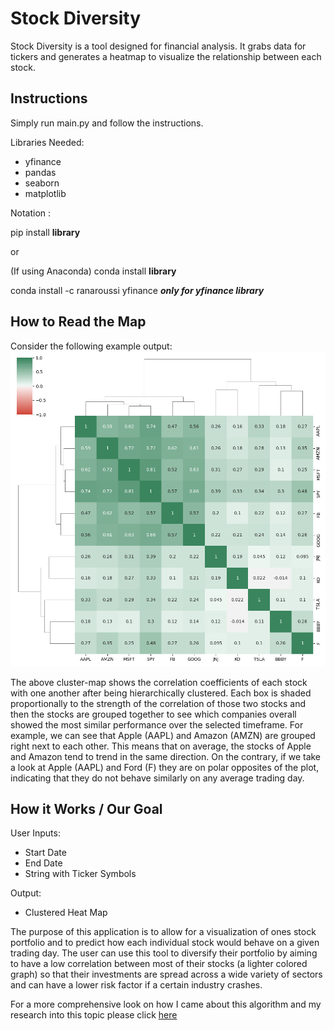 # Stock Diversity
Stock Diversity is a tool designed for financial analysis. It grabs data for tickers and generates a heatmap to visualize the relationship between each stock.

## Instructions
Simply run main.py and follow the instructions.

Libraries Needed:
- yfinance
- pandas
- seaborn
- matplotlib

Notation :

pip install **library** 

or

(If using Anaconda)
conda install **library**

conda install -c ranaroussi yfinance
***only for yfinance library***

## How to Read the Map
Consider the following example output:
![Example](/Example_Result.png)

The above cluster-map shows the correlation coefficients of each stock with one another after being hierarchically clustered. Each box is shaded proportionally to the strength of the correlation of those two stocks and then the stocks are grouped together to see which companies overall showed the most similar performance over the selected timeframe. For example, we can see that Apple (AAPL) and Amazon (AMZN) are grouped right next to each other. This means that on average, the stocks of Apple and Amazon tend to trend in the same direction. On the contrary, if we take a look at Apple (AAPL) and Ford (F) they are on polar opposites of the plot, indicating that they do not behave similarly on any average trading day.

## How it Works / Our Goal
User Inputs:
* Start Date
* End Date
* String with Ticker Symbols

Output:
- Clustered Heat Map

The purpose of this application is to allow for a visualization of ones stock portfolio and to predict how each individual stock would behave on a given trading day. The user can use this tool to diversify their portfolio by aiming to have a low correlation between most of their stocks (a lighter colored graph) so that their investments are spread across a wide variety of sectors and can have a lower risk factor if a certain industry crashes.

For a more comprehensive look on how I came about this algorithm and my research into this topic please click [here](https://colab.research.google.com/drive/1L6msyOvKkDKKKw3Kf7NTOwFi_-tLlyR-?usp=sharing)
